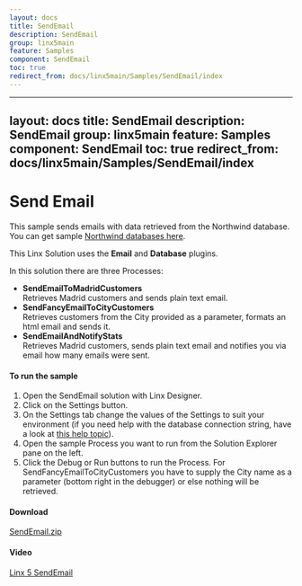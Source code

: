 ```yaml
---
layout: docs
title: SendEmail
description: SendEmail
group: linx5main
feature: Samples
component: SendEmail
toc: true
redirect_from: docs/linx5main/Samples/SendEmail/index
---
```

---
layout: docs
title: SendEmail
description: SendEmail
group: linx5main
feature: Samples
component: SendEmail
toc: true
redirect_from: docs/linx5main/Samples/SendEmail/index
---
Send Email
==========

This sample sends emails with data retrieved from the Northwind database. You can get sample [Northwind databases here](https://code.google.com/p/northwindextended/downloads/list).

This Linx Solution uses the **Email** and **Database** plugins.

In this solution there are three Processes:

- **SendEmailToMadridCustomers**  
  Retrieves Madrid customers and sends plain text email.
- **SendFancyEmailToCityCustomers**  
  Retrieves customers from the City provided as a parameter, formats an html email and sends it.
- **SendEmailAndNotifyStats**  
  Retrieves Madrid customers, sends plain text email and notifies you via email how many emails were sent.

#### To run the sample

1. Open the SendEmail solution with Linx Designer.
1. Click on the Settings button.
1. On the Settings tab change the values of the Settings to suit your environment (if you need help with the database connection string, have a look at [this help topic](https://linx.software/plugins/Database/Functions/ExecuteSQL/)).
1. Open the sample Process you want to run from the Solution Explorer pane on the left.
1. Click the Debug or Run buttons to run the Process. For SendFancyEmailToCityCustomers you have to supply the City name as a parameter (bottom right in the debugger) or else nothing will be retrieved.

#### Download
[SendEmail.zip](SendEmail.zip)

#### Video
[Linx 5 SendEmail](https://www.youtube.com/watch?v=-eynMhbET-I)
